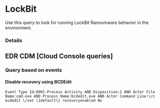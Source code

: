 # LockBit

Use this query to look for running LockBit Ransomware behavior in the environment.

### Details

## EDR CDM [Cloud Console queries]

### Query based on events

#### Disable recovery using BCDEdit
```
Event Type Id:8001-Process Activity AND Disposition:1 AND Actor File Name:cmd.exe AND Process Name:bcdedit.exe AND Actor Command Line:\/c bcdedit \/set \{default\} recoveryenabled No 

```